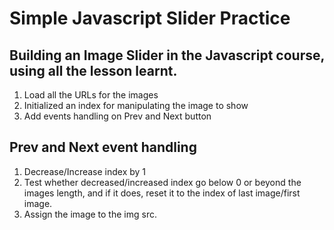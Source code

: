 # Simple Javascript Slider Practice

## Building an Image Slider in the Javascript course, using all the lesson learnt.
1. Load all the URLs for the images
2. Initialized an index for manipulating the image to show
3. Add events handling on Prev and Next button

## Prev and Next event handling
1. Decrease/Increase index by 1 
2. Test whether decreased/increased index go below 0 or beyond the images length, and if it does, reset it to the index of last image/first image.
3. Assign the image to the img src.